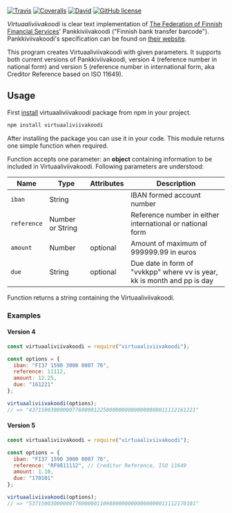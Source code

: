 [![Travis](https://img.shields.io/travis/akselinurmio/virtuaaliviivakoodi.svg)](https://travis-ci.org/akselinurmio/virtuaaliviivakoodi)
[![Coveralls](https://img.shields.io/coveralls/akselinurmio/virtuaaliviivakoodi.svg)](https://coveralls.io/github/akselinurmio/virtuaaliviivakoodi)
[![David](https://img.shields.io/david/akselinurmio/virtuaaliviivakoodi.svg)](https://github.com/akselinurmio/virtuaaliviivakoodi)
[![GitHub license](https://img.shields.io/badge/license-MIT-blue.svg)](https://raw.githubusercontent.com/akselinurmio/virtuaaliviivakoodi/master/LICENSE)

*Virtuaaliviivakoodi* is clear text implementation of [The Federation of Finnish Financial Services](http://www.finanssiala.fi/en)' Pankkiviivakoodi ("Finnish bank transfer barcode"). Pankkiviivakoodi's specification can be found on [their website](http://www.finanssiala.fi/maksujenvalitys/dokumentit/Pankkiviivakoodi-opas.pdf "Pankkiviivakoodi-opas").

This program creates Virtuaaliviivakoodi with given parameters. It supports both current versions of Pankkiviivakoodi, version 4 (reference number in national form) and version 5 (reference number in international form, aka Creditor Reference based on ISO 11649).

## Usage

First [install](https://docs.npmjs.com/getting-started/installing-npm-packages-locally "Installing npm packages locally") virtuaaliviivakoodi package from npm in your project.

```sh
npm install virtuaaliviivakoodi
```

After installing the package you can use it in your code. This module returns one simple function when required.

Function accepts one parameter: an **object** containing information to be included in Virtuaaliviivakoodi. Following parameters are understood:

| Name | Type | Attributes | Description |
| --- | --- | --- | --- |
| `iban` | String | | IBAN formed account number |
| `reference` | Number or String | | Reference number in either international or national form |
| `amount` | Number | optional | Amount of maximum of 999999.99 in euros |
| `due` | String | optional | Due date in form of "vvkkpp" where vv is year, kk is month and pp is day |

Function returns a string containing the Virtuaaliviivakoodi.

### Examples

#### Version 4

```javascript
const virtuaaliviivakoodi = require("virtuaaliviivakoodi");

const options = {
  iban: "FI37 1590 3000 0007 76",
  reference: 11112,
  amount: 12.25,
  due: "161221"
};

virtuaaliviivakoodi(options);
// => "437159030000007760000122500000000000000000011112161221"
```

#### Version 5

```javascript
const virtuaaliviivakoodi = require("virtuaaliviivakoodi");

const options = {
  iban: "FI37 1590 3000 0007 76",
  reference: "RF9811112", // Creditor Reference, ISO 11649
  amount: 1.10,
  due: "170101"
};

virtuaaliviivakoodi(options);
// => "537159030000007760000011098000000000000000011112170101"
```
